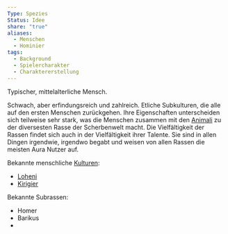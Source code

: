```yaml
---
Type: Spezies
Status: Idee
share: "true"
aliases:
  - Menschen
  - Hominier
tags:
  - Background
  - Spielercharakter
  - Charaktererstellung
---
```

Typischer, mittelalterliche Mensch. 

Schwach, aber erfindungsreich und zahlreich. Etliche Subkulturen, die alle auf den ersten Menschen zurückgehen. Ihre Eigenschaften unterscheiden sich teilweise sehr stark, was die Menschen zusammen mit den [Animali](./Animali.md) zu der diversesten Rasse der Scherbenwelt macht. Die Vielfältigkeit der Rassen findet sich auch in der Vielfältigkeit ihrer Talente. Sie sind in allen Dingen irgendwie, irgendwo begabt und weisen von allen Rassen die meisten Aura Nutzer auf. 

Bekannte menschliche [Kulturen](../../../Kulturen.md): 
- [Loheni](../Kulturen/Loheni'Da'Hara'In.md)
- [Kirigier](../Kulturen/Kirigier.md) 

Bekannte Subrassen: 
- Homer 
- Barikus 
- 